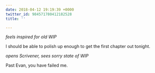 ```yaml
---
date: 2018-04-12 19:19:39 +0000
twitter_id: 984571780412182528
title: ''

---
```

*feels inspired for old WIP*

I should be able to polish up enough to get the first chapter out tonight.

*opens Scrivener, sees sorry state of WIP*

Past Evan, you have failed me.
